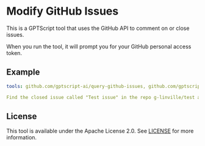 # Modify GitHub Issues

This is a GPTScript tool that uses the GitHub API to comment on or close issues.

When you run the tool, it will prompt you for your GitHub personal access token.

## Example

```yaml
tools: github.com/gptscript-ai/query-github-issues, github.com/gptscript-ai/modify-github-issues

Find the closed issue called "Test issue" in the repo g-linville/test and leave a comment on it.
```

## License

This tool is available under the Apache License 2.0. See [LICENSE](LICENSE) for more information.
